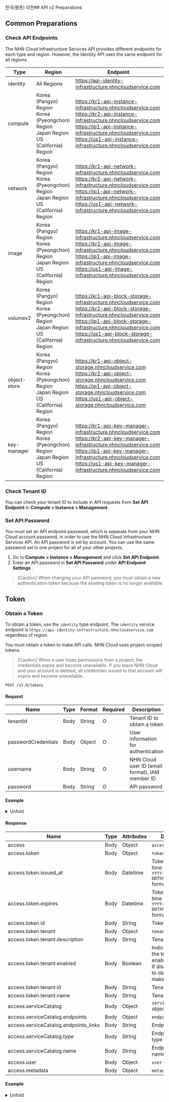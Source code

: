 한국(평촌) 리전## API v2 Preparations

## Common Preparations

### Check API Endpoints

The NHN Cloud Infrastructure Services API provides different endpoints for each type and region. However, the Identity API uses the same endpoint for all regions.

| Type | Region | Endpoint |
|---|---|---|
| identity | All Regions | https://api-identity-infrastructure.nhncloudservice.com |
| compute | Korea (Pangyo) Region<br>Korea (Pyeongchon) Region<br>Japan Region<br>US (California) Region | https://kr1-api-instance-infrastructure.nhncloudservice.com<br>https://kr2-api-instance-infrastructure.nhncloudservice.com<br>https://jp1-api-instance-infrastructure.nhncloudservice.com<br>https://us1-api-instance-infrastructure.nhncloudservice.com |
| network | Korea (Pangyo) Region<br>Korea (Pyeongchon) Region<br>Japan Region<br>US (California) Region | https://kr1-api-network-infrastructure.nhncloudservice.com<br>https://kr2-api-network-infrastructure.nhncloudservice.com<br>https://jp1-api-network-infrastructure.nhncloudservice.com<br>https://us1-api-network-infrastructure.nhncloudservice.com |
| image | Korea (Pangyo) Region<br>Korea (Pyeongchon) Region<br>Japan Region<br>US (California) Region | https://kr1-api-image-infrastructure.nhncloudservice.com<br>https://kr2-api-image-infrastructure.nhncloudservice.com<br>https://jp1-api-image-infrastructure.nhncloudservice.com<br>https://us1-api-image-infrastructure.nhncloudservice.com |
| volumev2 | Korea (Pangyo) Region<br>Korea (Pyeongchon) Region<br>Japan Region<br>US (California) Region | https://kr1-api-block-storage-infrastructure.nhncloudservice.com<br>https://kr2-api-block-storage-infrastructure.nhncloudservice.com<br>https://jp1-api-block-storage-infrastructure.nhncloudservice.com<br>https://us1-api-block-storage-infrastructure.nhncloudservice.com |
| object-store | Korea (Pangyo) Region<br>Korea (Pyeongchon) Region<br>Japan Region<br>US (California) Region | https://kr1-api-object-storage.nhncloudservice.com<br>https://kr2-api-object-storage.nhncloudservice.com<br>https://jp1-api-object-storage.nhncloudservice.com<br>https://us1-api-object-storage.nhncloudservice.com |
| key-manager | Korea (Pangyo) Region<br>Korea (Pyeongchon) Region<br>Japan Region<br>US (California) Region | https://kr1-api-key-manager-infrastructure.nhncloudservice.com<br>https://kr2-api-key-manager-infrastructure.nhncloudservice.com<br>https://jp1-api-key-manager-infrastructure.nhncloudservice.com<br>https://us1-api-key-manager-infrastructure.nhncloudservice.com |

### Check Tenant ID 

You can check your tenant ID to include in API requests from **Set API Endpoint** in **Compute > Instance > Management**. 

### Set API Password

You must set an API endpoint password, which is separate from your NHN Cloud account password, in order to use the NHN Cloud Infrastructure Services API.
An API password is set by account. You can use the same password set in one project for all of your other projects.

1. Go to **Compute > Instance > Management** and click **Set API Endpoint**.
2. Enter an API password in **Set API Password** under **API Endpoint Settings** . 

> [Caution]
> When changing your API password, you must obtain a new authentication token because the existing token is no longer available.


## Token

### Obtain a Token

To obtain a token, use the `identity` type endpoint. The `identity` service endpoint is `https://api-identity-infrastructure.nhncloudservice.com` regardless of region.

You must obtain a token to make API calls. NHN Cloud uses project-scoped tokens.

> [Caution]
> When a user loses permissions from a project, the credentials expire and become unavailable.
> If you leave NHN Cloud and your account is deleted, all credentials issued to that account will expire and become unavailable.

```
POST /v2.0/tokens
```

#### Request

| Name | Type | Format | Required | Description |
|---|---|---|---|---|
| tenantId | Body | String | O | Tenant ID to obtain a token |
| passwordCredentials | Body | Object | O | User information for authentication |
| username | Body | String | O | NHN Cloud user ID (email format), IAM member ID |
| password | Body | String | O | API password |

#### Example
<details><summary>Unfold</summary>
<p>


```json
{
    "auth": {
        "tenantId": "f5073eaa26b64cffbee89411df94ce01",
        "passwordCredentials": {
            "username": "user@example.com",
            "password": "secretsecret"
        }
    }
}
```

</p>
</details>

#### Response

| Name | Type | Attributes | Description |
|---|---|---|---|
| access | Body | Object | `access` object |
| access.token | Body | Object | `token` object |
| access.token.issued_at | Body | Datetime | Token issuance time (UTC)<br>`YYYY-MM-DDThh:mm:ss.SSSSSS` format |
| access.token.expires | Body | Datetime | Token expiration time (UTC)<br>`YYYY-MM-DDThh:mm:ssZ` format |
| access.token.id | Body | String | Token ID |
| access.token.tenant | Body | Object | `tenant` object |
| access.token.tenant.description | Body | String | Tenant description |
| access.token.tenant.enabled | Body | Boolean | Indicates whether the tenant is enabled<br>If disabled, unable to obtain token or make API calls |
| access.token.tenant.id | Body | String | Tenant ID |
| access.token.tenant.name | Body | String | Tenant name |
| access.serviceCatalog | Body | Object | `serviceCatalog` object |
| access.serviceCatalog.endpoints | Body | Object | `endpoint` object |
| access.serviceCatalog.endpoints_links | Body | String | Endpoint links |
| access.serviceCatalog.type | Body | String | Endpoint service type |
| access.serviceCatalog.name | Body | String | Endpoint service name |
| access.user | Body | Object | `user` object |
| access.metadata | Body | Object | `metadata` object |

#### Example 
<details><summary>Unfold</summary>
<p>


```json
{
  "access": {
    "token": {
      "id": "e42a092ed6ee4d99949bf25f5f6ecc60",
      "expires": "2020-04-29T15:31:21Z",
      "tenant": {
        "id": "f5073eaa26b64cffbee89411df94ce01",
        "name": "c_VKkasVsh",
        "groupId": "XEj2zkHrbA7modGU",
        "description": "",
        "enabled": true,
        "project_domain": "NORMAL"
      },
      "issued_at": "2020-04-29T03:32:28.000405"
    },
    "serviceCatalog": [
      {
        "endpoints": [
          {
            "region": "KR2",
            "publicURL": "https://kr2-api-instance-infrastructure.nhncloudservice.com/v2/f5073eaa26b64cffbee89411df94ce01"
          },
          {
            "region": "KR1",
            "publicURL": "https://kr1-api-instance-infrastructure.nhncloudservice.com/v2/f5073eaa26b64cffbee89411df94ce01"
          }
        ],
        "type": "compute",
        "name": "nova"
      },
      {
        "endpoints": [
          {
            "region": "KR2",
            "publicURL": "https://kr2-api-image-infrastructure.nhncloudservice.com"
          },
          {
            "region": "KR1",
            "publicURL": "https://kr1-api-image-infrastructure.nhncloudservice.com"
          }
        ],
        "type": "image",
        "name": "glance"
      },
      {
        "endpoints": [
          {
            "region": "KR1",
            "publicURL": "https://api-identity-infrastructure.nhncloudservice.com/v2.0"
          }
        ],
        "type": "identity",
        "name": "keystone"
      },
      {
        "endpoints": [
          {
            "region": "KR2",
            "publicURL": "https://kr2-api-key-manager-infrastructure.nhncloudservice.com"
          },
          {
            "region": "KR1",
            "publicURL": "https://kr1-api-key-manager-infrastructure.nhncloudservice.com"
          }
        ],
        "type": "key-manager",
        "name": "barbican"
      },
      {
        "endpoints": [
          {
            "region": "KR2",
            "publicURL": "https://kr2-api-block-storage-infrastructure.nhncloudservice.com/v2/f5073eaa26b64cffbee89411df94ce01"
          },
          {
            "region": "KR1",
            "publicURL": "https://kr1-api-block-storage-infrastructure.nhncloudservice.com/v2/f5073eaa26b64cffbee89411df94ce01"
          }
        ],
        "type": "volumev2",
        "name": "cinderv2"
      },
      {
        "endpoints": [
          {
            "region": "KR2",
            "publicURL": "https://kr2-api-network-infrastructure.nhncloudservice.com"
          },
          {
            "region": "KR1",
            "publicURL": "https://kr1-api-network-infrastructure.nhncloudservice.com"
          }
        ],
        "type": "network",
        "name": "neutron"
      }
    ],
    "user": {
      "id": "436f727b7c9142f896ddd56be591dd7f",
      "username": "37be6ac0-d660-11e7-ae46-005056ac1497",
      "name": "37be6ac0-d660-11e7-ae46-005056ac1497",
      "roles": [
        {
          "name": "project_admin"
        }
      ],
      "roles_links": []
    },
    "metadata": {
      "roles": [
        "9fe2ff9ee4384b1894a90878d3e92bab"
      ],
      "is_admin": 0
    }
  }
}
```

</p>
</details>
